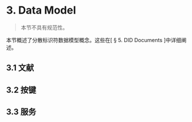 # 3. Data Model
>本节不具有规范性。

本节概述了分散标识符数据模型概念。这些在[ § 5. DID Documents ]中详细阐述。

## 3.1 文献
## 3.2 按键
## 3.3 服务